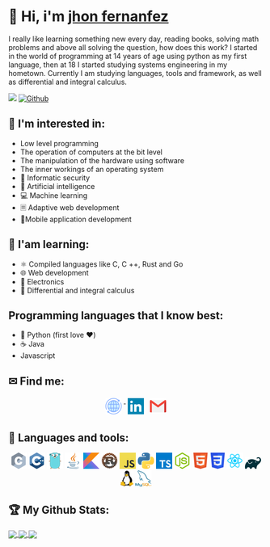 # 👋 Hi, i'm [jhon fernanfez][website]

I really like learning something new every day, reading books, solving math problems and above all solving the question, how does this work?
I started in the world of programming at 14 years of age using python as my first language, then at 18 I started studying systems engineering in my hometown.
Currently I am studying languages, tools and framework, as well as differential and integral calculus.

![](https://visitor-badge.laobi.icu/badge?page_id=jhondev-code) [![Github](https://img.shields.io/github/followers/jhondev-code?label=Followers&logo=Github)](https://github.com/jhondev-code)

## 🧠 I'm interested in:
- Low level programming
- The operation of computers at the bit level
- The manipulation of the hardware using software
- The inner workings of an operating system
- 🔐 Informatic security
- 🦾 Artificial intelligence
- 💻 Machine learning
- 🗏 Adaptive web development
- 📱Mobile application development

## 📘 I'am learning:
- ⚛️ Compiled languages like C, C ++, Rust and Go
- 🌐 Web development
- 🤖 Electronics
- 📐 Differential and integral calculus

## Programming languages that I know best:
- 🐍 Python (first love ❤️)
- ☕ Java
- Javascript

## ✉ Find me:

<p align="center">
    <a href="https://jhondev-code.github.io/" target="_blank" rel="noopener noreferrer"><img src="./icons/social/world.png" alt="Web" style="vertical-align:top; margin:4px"> </a>
    <a href="https://www.linkedin.com/in/jhon-samuel-fernandez-gutierrez-4488b6200/" target="_blank" rel="noopener noreferrer"><img src="./icons/social/linkedin.png" alt="Linkedin"  style="vertical-align:top; margin:4px"></a>
    <a href="mailto:jhondev-code@gmail.com"><img src="./icons/social/gmail.png" alt="Gmail" style="vertical-align:top; margin:4px"></a> 
</p>

## 🔧 Languages and tools:

<p align="center">
    <img src="./icons/tools/c_32x32.png" alt="c">
    <img src="./icons/tools/cpp_32x32.png" alt="cpp">
    <img src="./icons/tools/go_32x32.png" alt="go">
    <img src="./icons/tools/java_32x32.png" alt="java">
    <img src="./icons/tools/kotlin_32x32.png" alt="kotlin">
    <img src="./icons/tools/rust_32x32.png" alt="rust">
    <img src="./icons/tools/javascript_32x32.png" alt="javascript">
    <img src="./icons/tools/python_32x32.png" alt="python">
    <img src="./icons/tools/typescript_32x32.png" alt="typescript">
    <img src="./icons/tools/node_32x32.png" alt="node">
    <img src="./icons/tools/html_32x32.png" alt="html">
    <img src="./icons/tools/css_32x32.png" alt="css">
    <img src="./icons/tools/react_32x32.png" alt="react">
    <img src="./icons/tools/gradle_32x23.png" alt="gradle">
    <img src="./icons/tools/tux_27x32.png" alt="linux">
    <img src="./icons/tools/mysql_32x32.png" alt="mysql">
</p>

## 🏆 My Github Stats:

<div>
    <a href="https://github-readme-stats.vercel.app/api?username=jhondev-code&show_icons=true&theme=tokyonight">
        <img align="center" src="https://github-readme-stats.vercel.app/api?username=jhondev-code&show_icons=true&theme=tokyonight">
    </a>
    <a href="https://github-readme-stats.vercel.app/api/top-langs/?username=jhondev-code&layout=compact&langs_count=10&theme=tokyonight">
        <img align="center" src="https://github-readme-stats.vercel.app/api/top-langs/?username=jhondev-code&layout=compact&langs_count=10&theme=tokyonight">
    </a>
    <a href="https://activity-graph.herokuapp.com/graph?username=jhondev-code&theme=github">
        <img align="center" src="https://activity-graph.herokuapp.com/graph?username=jhondev-code&theme=github">
    </a>
</div>

[website]: https://jhondev-code.github.io
[linkedin]: https://www.linkedin.com/in/jhon-samuel-fernandez-gutierrez-4488b6200
[mail]: mailto:jhondev.code@gmail.com
